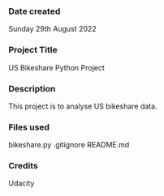 ### Date created
Sunday 29th August 2022

### Project Title
US Bikeshare Python Project

### Description
This project is to analyse US bikeshare data.

### Files used
bikeshare.py
.gitignore
README.md

### Credits
Udacity

